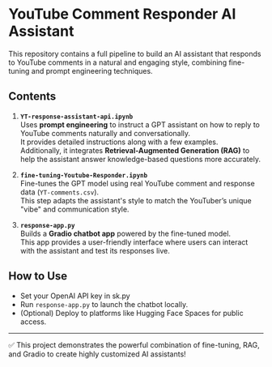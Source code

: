 # YouTube Comment Responder AI Assistant

This repository contains a full pipeline to build an AI assistant that responds to YouTube comments in a natural and engaging style, combining fine-tuning and prompt engineering techniques.

## Contents

1. **`YT-response-assistant-api.ipynb`**  
   Uses **prompt engineering** to instruct a GPT assistant on how to reply to YouTube comments naturally and conversationally.  
   It provides detailed instructions along with a few examples.  
   Additionally, it integrates **Retrieval-Augmented Generation (RAG)** to help the assistant answer knowledge-based questions more accurately.

2. **`fine-tuning-Youtube-Responder.ipynb`**  
   Fine-tunes the GPT model using real YouTube comment and response data (`YT-comments.csv`).  
   This step adapts the assistant's style to match the YouTuber’s unique "vibe" and communication style.

3. **`response-app.py`**  
   Builds a **Gradio chatbot app** powered by the fine-tuned model.  
   This app provides a user-friendly interface where users can interact with the assistant and test its responses live.

## How to Use

- Set your OpenAI API key in sk.py
- Run `response-app.py` to launch the chatbot locally.
- (Optional) Deploy to platforms like Hugging Face Spaces for public access.

---

✅ This project demonstrates the powerful combination of fine-tuning, RAG, and Gradio to create highly customized AI assistants!
